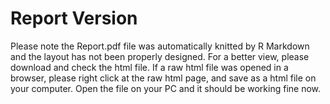 # Report Version

Please note the Report.pdf file was automatically knitted by R Markdown and the layout has not been properly designed. For a better view, please download and check the html file. If a raw html file was opened in a browser, please right click at the raw html page, and save as a html file on your computer. Open the file on your PC and it should be working fine now.
